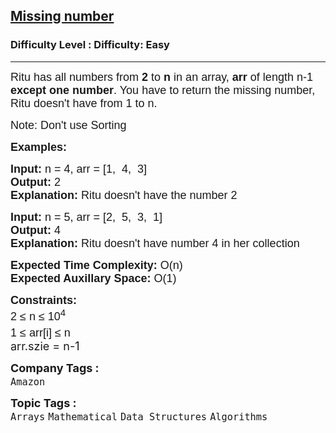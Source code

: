 <h2><a href="https://www.geeksforgeeks.org/problems/missing-number4257/1?page=1&category=Arrays&difficulty=Basic&sortBy=submissions">Missing number</a></h2><h3>Difficulty Level : Difficulty: Easy</h3><hr><div class="problems_problem_content__Xm_eO"><p><span style="font-family: arial,helvetica,sans-serif;"><span style="font-size: 18px;">Ritu has all numbers from <strong>2</strong> to <strong>n</strong> in an array, <strong>arr</strong> of length n-1 <strong>except</strong> <strong>one number</strong>. You have to return the missing number, Ritu doesn't have from 1 to n.</span></span></p>
<p><span style="font-family: arial,helvetica,sans-serif;"><span style="font-size: 18px;">Note:<strong> </strong>Don't use Sorting</span></span></p>
<p><span style="font-family: arial,helvetica,sans-serif;"><span style="font-size: 18px;"><strong>Examples:</strong></span></span></p>
<pre><span style="font-family: arial,helvetica,sans-serif;"><span style="font-size: 18px;"><strong>Input: </strong>n = 4, arr = [1,  4,  3]
<strong>Output: </strong>2     
<strong>Explanation: </strong>Ritu doesn't have the number 2</span></span></pre>
<pre><span style="font-family: arial,helvetica,sans-serif;"><span style="font-size: 18px;"><strong>Input: </strong>n = 5, arr = [2,  5,  3,  1]
<strong>Output: </strong>4
<strong>Explanation: </strong>Ritu doesn't have number 4 in her collection</span></span></pre>
<p><span style="font-family: arial,helvetica,sans-serif;"><span style="font-size: 18px;"><strong>Expected Time Complexity:</strong> O(n)<br><strong>Expected Auxillary Space</strong></span></span><strong style="font-size: 18px; font-family: arial, helvetica, sans-serif;">:</strong><span style="font-size: 18px; font-family: arial, helvetica, sans-serif;"> O(1)</span></p>
<p><span style="font-family: arial,helvetica,sans-serif;"><span style="font-size: 18px;"><strong>Constraints:</strong><br>2 ≤ n ≤ 10<sup>4<br></sup>1 ≤ arr[i] ≤ n<sup><br></sup></span></span><span style="font-size: 18px;">arr.szie = n-1&nbsp;</span></p></div><p><span style=font-size:18px><strong>Company Tags : </strong><br><code>Amazon</code>&nbsp;<br><p><span style=font-size:18px><strong>Topic Tags : </strong><br><code>Arrays</code>&nbsp;<code>Mathematical</code>&nbsp;<code>Data Structures</code>&nbsp;<code>Algorithms</code>&nbsp;